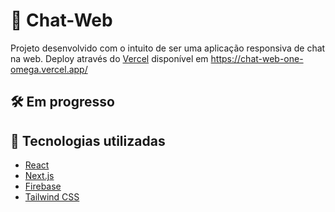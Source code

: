 # 💬 Chat-Web
Projeto desenvolvido com o intuito de ser uma aplicação responsiva de chat na web.
Deploy através do [Vercel](https://vercel.com) disponível em https://chat-web-one-omega.vercel.app/

## 🛠️ Em progresso
  
## 🚀 Tecnologias utilizadas
* [React](https://pt-br.react.dev)
* [Next.js](https://nextjs.org/)
* [Firebase](https://firebase.google.com/?hl=pt/)
* [Tailwind CSS](https://tailwindui.com)
